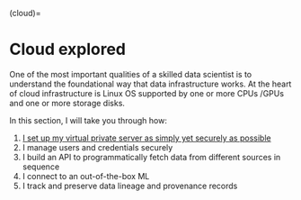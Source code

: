 (cloud)=
# Cloud explored

One of the most important qualities of a skilled data scientist is
to understand the foundational way that data infrastructure works.
At the heart of cloud infrastructure is Linux OS supported by one or more CPUs /GPUs
and one or more storage disks.

In this section, I will take you through how:
1. [I set up my virtual private server as simply yet securely as possible](VM-setup)
2. I manage users and credentials securely
3. I build an API to programmatically fetch data from different sources in sequence
4. I connect to an out-of-the-box ML
5. I track and preserve data lineage and provenance records
